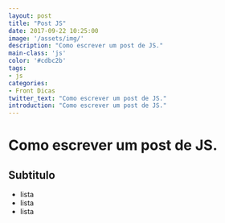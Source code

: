 ```yaml
---
layout: post
title: "Post JS"
date: 2017-09-22 10:25:00
image: '/assets/img/'
description: "Como escrever um post de JS."
main-class: 'js'
color: '#cdbc2b'
tags:
- js
categories:
- Front Dicas
twitter_text: "Como escrever um post de JS."
introduction: "Como escrever um post de JS."
---
```



# Como escrever um post de JS.
## Subtitulo

- lista
- lista
- lista